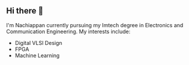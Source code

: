## Hi there 👋


I'm Nachiappan currently pursuing my Imtech degree in Electronics and Communication Engineering.
My interests include:
 - Digital VLSI Design
 - FPGA
 - Machine Learning
  

